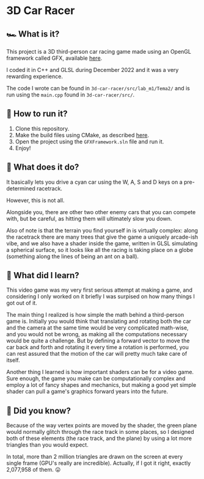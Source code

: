 # 3D Car Racer

## 🏎️ What is it?

This project is a 3D third-person car racing game made using an OpenGL framework called GFX, available [here](https://github.com/UPB-Graphics/gfx-framework).

I coded it in C++ and GLSL during December 2022 and it was a very rewarding experience.

The code I wrote can be found in `3d-car-racer/src/lab_m1/Tema2/` and is run using the `main.cpp` found in `3d-car-racer/src/`.

## 🏃 How to run it?

1.  Clone this repository.
2.  Make the build files using CMake, as described [here](https://github.com/UPB-Graphics/gfx-framework).
3.  Open the project using the `GFXFramework.sln` file and run it.
4.  Enjoy!

## 🌳 What does it do?

It basically lets you drive a cyan car using the W, A, S and D keys on a pre-determined racetrack.

However, this is not all.

Alongside you, there are other two other enemy cars that you can compete with, but be careful, as hitting them will ultimately slow you down.

Also of note is that the terrain you find yourself in is virtually complex: along the racetrack there are many trees that give the game a uniquely arcade-ish vibe, and we also have a shader inside the game, written in GLSL simulating a spherical surface, so it looks like all the racing is taking place on a globe (something along the lines of being an ant on a ball).

## 📝 What did I learn?

This video game was my very first serious attempt at making a game, and considering I only worked on it briefly I was surpised on how many things I got out of it.

The main thing I realized is how simple the math behind a third-person game is. Initially you would think that translating and rotating both the car and the camera at the same time would be very complicated math-wise, and you would not be wrong, as making all the computations necessary would be quite a challenge. But by defining a forward vector to move the car back and forth and rotating it every time a rotation is performed, you can rest assured that the motion of the car will pretty much take care of itself.

Another thing I learned is how important shaders can be for a video game. Sure enough, the game you make can be computationally complex and employ a lot of fancy shapes and mechanics, but making a good yet simple shader can pull a game's graphics forward years into the future.

## 🤔 Did you know?

Because of the way vertex points are moved by the shader, the green plane would normally glitch through the race track in some places, so I designed both of these elements (the race track, and the plane) by using a lot more triangles than you would expect.

In total, more than 2 million triangles are drawn on the screen at every single frame (GPU's really are incredible). Actually, if I got it right, exactly 2,077,958 of them. 😛
